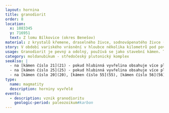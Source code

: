 ```yaml
---
layout: hornina
title: granodiorit
order: 8
location:
  x: 1083345
  y: 716951
  text: Z lomu Bílkovice (okres Benešov)
material: z krystalů křemene, draselného živce, sodnovápenatého živce (plagioklasu), biotitu, amfibolu, apatitu a dalších minerálů
story: V období variského vrásnění v hloubce několika kilometrů pod povrchem Země do prostředí pararul moldanubika proniklo žhavé magma. Magma pararuly natavilo a pohlcovalo jejich části. Složení magmatu se tím změnilo. Vznikla hornina, která je přechodem mezi hlubinnou vyvřelinou (granodioritem) a metamorfovanou horninou (patrarulou). Později do utuhlého granodioritu pronikly žíly světlého granitu.
usage: Granodiorit je pevný a odolný, používá se jako stavební kámen. Těží se v lomu, drtí se na menší kousky, které se pak třídí podle velikosti. Přidává se do betonových a asfaltových směsí pro stavební účely.
category: moldanubikum - středočeský plutonický komplex
seeAlso: |
  - na [kámen číslo 21](21) - pokud hlubinná vyvřelina obsahuje více plagioklasu než já, není to granodiorit, ale tonalit
  - na [kámen číslo 25](25) - pokud hlubinná vyvřelina obsahuje více plagioklasu a současně méně křemene než já, není to granodiorit, ale diorit
  - na [kámen číslo 20](20), [kámen číslo 55](55), [kámen číslo 56](56), [kámen číslo 62](62) a [kámen číslo 74](74) - pokud hlubinná vyvřelina obsahuje více alkalického živce než já, není to granodiorit, ale granit (žula)
type:
  name: magmatity
  description: horniny vyvřelé
events:
  - description: vznik granodioritu
    geologic-period: paleozoikum#karbon
---
```


